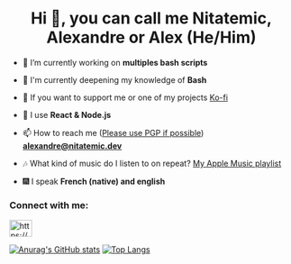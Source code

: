 <h1 align="center">Hi 👋, you can call me Nitatemic, Alexandre or Alex (He/Him)</h1>

- 🔭 I’m currently working on **multiples bash scripts**

- 🌱 I'm currently deepening my knowledge of **Bash**

- 🤝 If you want to support me or one of my projects [Ko-fi](https://ko-fi.com/nitatemic)

- 💬 I use **React & Node.js**

- 📫 How to reach me ([Please use PGP if possible](https://github.com/nitatemic/nitatemic/files/8202948/alexandre%40nitatemic.dev_0x166E9BF2_public.asc.zip)) **alexandre@nitatemic.dev**

- 🎶 What kind of music do I listen to on repeat? [My Apple Music playlist](https://music.apple.com/fr/playlist/playlist-by-alexandre-explicit/pl.u-mW7fy3elWJ)

- 🎆 I speak **French (native) and english**

<h3 align="left">Connect with me:</h3>
<p align="left">
<a href="https://www.linkedin.com/in/nitatemic/" target="blank"><img align="center" src="https://raw.githubusercontent.com/rahuldkjain/github-profile-readme-generator/master/src/images/icons/Social/linked-in-alt.svg" alt="https://www.linkedin.com/in/nitatemic/" height="30" width="40" /></a>
</p>

[![Anurag's GitHub stats](https://github-readme-stats.vercel.app/api?username=nitatemic&theme=dark)](https://github.com/anuraghazra/github-readme-stats)
[![Top Langs](https://github-readme-stats.vercel.app/api/top-langs/?username=nitatemic&theme=dark&layout=compact&langs_count=10)](https://github.com/anuraghazra/github-readme-stats)
